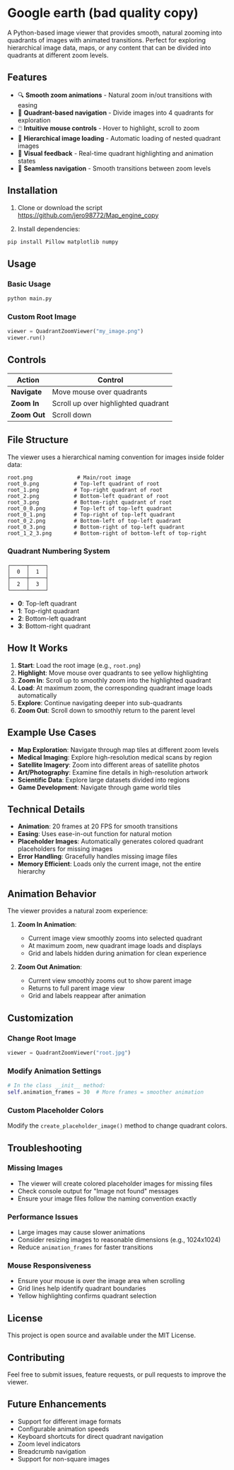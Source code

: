 # Google earth (bad quality copy)

A Python-based image viewer that provides smooth, natural zooming into quadrants of images with animated transitions. Perfect for exploring hierarchical image data, maps, or any content that can be divided into quadrants at different zoom levels.

## Features

- 🔍 **Smooth zoom animations** - Natural zoom in/out transitions with easing
- 🎯 **Quadrant-based navigation** - Divide images into 4 quadrants for exploration
- 🖱️ **Intuitive mouse controls** - Hover to highlight, scroll to zoom
- 📁 **Hierarchical image loading** - Automatic loading of nested quadrant images
- 🎨 **Visual feedback** - Real-time quadrant highlighting and animation states
- 🔄 **Seamless navigation** - Smooth transitions between zoom levels

## Installation

1. Clone or download the script
https://github.com/jero98772/Map_engine_copy

2. Install dependencies:
```bash
pip install Pillow matplotlib numpy
```

## Usage

### Basic Usage
```bash
python main.py
```

### Custom Root Image
```python
viewer = QuadrantZoomViewer("my_image.png")
viewer.run()
```

## Controls

| Action | Control |
|--------|---------|
| **Navigate** | Move mouse over quadrants |
| **Zoom In** | Scroll up over highlighted quadrant |
| **Zoom Out** | Scroll down |

## File Structure

The viewer uses a hierarchical naming convention for images inside folder data:

```
root.png              # Main/root image
root_0.png           # Top-left quadrant of root
root_1.png           # Top-right quadrant of root  
root_2.png           # Bottom-left quadrant of root
root_3.png           # Bottom-right quadrant of root
root_0_0.png         # Top-left of top-left quadrant
root_0_1.png         # Top-right of top-left quadrant
root_0_2.png         # Bottom-left of top-left quadrant
root_0_3.png         # Bottom-right of top-left quadrant
root_1_2_3.png       # Bottom-right of bottom-left of top-right
```

### Quadrant Numbering System

```
┌─────┬─────┐
│  0  │  1  │
├─────┼─────┤
│  2  │  3  │
└─────┴─────┘
```

- **0**: Top-left quadrant
- **1**: Top-right quadrant
- **2**: Bottom-left quadrant
- **3**: Bottom-right quadrant

## How It Works

1. **Start**: Load the root image (e.g., `root.png`)
2. **Highlight**: Move mouse over quadrants to see yellow highlighting
3. **Zoom In**: Scroll up to smoothly zoom into the highlighted quadrant
4. **Load**: At maximum zoom, the corresponding quadrant image loads automatically
5. **Explore**: Continue navigating deeper into sub-quadrants
6. **Zoom Out**: Scroll down to smoothly return to the parent level

## Example Use Cases

- **Map Exploration**: Navigate through map tiles at different zoom levels
- **Medical Imaging**: Explore high-resolution medical scans by region
- **Satellite Imagery**: Zoom into different areas of satellite photos
- **Art/Photography**: Examine fine details in high-resolution artwork
- **Scientific Data**: Explore large datasets divided into regions
- **Game Development**: Navigate through game world tiles

## Technical Details

- **Animation**: 20 frames at 20 FPS for smooth transitions
- **Easing**: Uses ease-in-out function for natural motion
- **Placeholder Images**: Automatically generates colored quadrant placeholders for missing images
- **Error Handling**: Gracefully handles missing image files
- **Memory Efficient**: Loads only the current image, not the entire hierarchy

## Animation Behavior

The viewer provides a natural zoom experience:

1. **Zoom In Animation**:
   - Current image view smoothly zooms into selected quadrant
   - At maximum zoom, new quadrant image loads and displays
   - Grid and labels hidden during animation for clean experience

2. **Zoom Out Animation**:
   - Current view smoothly zooms out to show parent image
   - Returns to full parent image view
   - Grid and labels reappear after animation

## Customization

### Change Root Image
```python
viewer = QuadrantZoomViewer("root.jpg")
```

### Modify Animation Settings
```python
# In the class __init__ method:
self.animation_frames = 30  # More frames = smoother animation
```

### Custom Placeholder Colors
Modify the `create_placeholder_image()` method to change quadrant colors.

## Troubleshooting

### Missing Images
- The viewer will create colored placeholder images for missing files
- Check console output for "Image not found" messages
- Ensure your image files follow the naming convention exactly

### Performance Issues
- Large images may cause slower animations
- Consider resizing images to reasonable dimensions (e.g., 1024x1024)
- Reduce `animation_frames` for faster transitions

### Mouse Responsiveness
- Ensure your mouse is over the image area when scrolling
- Grid lines help identify quadrant boundaries
- Yellow highlighting confirms quadrant selection

## License

This project is open source and available under the MIT License.

## Contributing

Feel free to submit issues, feature requests, or pull requests to improve the viewer.

## Future Enhancements

- Support for different image formats
- Configurable animation speeds
- Keyboard shortcuts for direct quadrant navigation
- Zoom level indicators
- Breadcrumb navigation
- Support for non-square images
